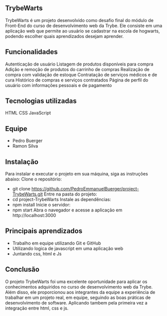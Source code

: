## TrybeWarts
TrybeWarts é um projeto desenvolvido como desafio final do módulo de Front-End do curso de desenvolvimento web da Trybe. Ele consiste em uma aplicação web que permite ao usuário se cadastrar na escola de hogwarts, podendo escolher quais aprendizados desejam aprender.

## Funcionalidades
Autenticação de usuário
Listagem de produtos disponíveis para compra
Adição e remoção de produtos do carrinho de compras
Realização de compra com validação de estoque
Contratação de serviços médicos e de cura
Histórico de compras e serviços contratados
Página de perfil do usuário com informações pessoais e de pagamento

## Tecnologias utilizadas
HTML 
CSS
JavaScript

## Equipe
- Pedro Buerger
- Ramon Silva

## Instalação
Para instalar e executar o projeto em sua máquina, siga as instruções abaixo:
Clone o repositório:
- git clone https://github.com/PedroEmmanuelBuerger/project-TrybeWarts.git
Entre na pasta do projeto:
- cd project-TrybeWarts
Instale as dependências:
- npm install
Inicie o servidor:
- npm start
Abra o navegador e acesse a aplicação em http://localhost:3000

## Principais aprendizados
- Trabalho em equipe utilizando Git e GitHub
- Utilizando logica de javascript em uma aplicação web
- Juntando css, html e Js

## Conclusão
O projeto TrybeWarts foi uma excelente oportunidade para aplicar os conhecimentos adquiridos no curso de desenvolvimento web da Trybe. Além disso, ele proporcionou aos integrantes da equipe a experiência de trabalhar em um projeto real, em equipe, seguindo as boas práticas de desenvolvimento de software. Aplicando tambem pela primeira vez a integração entre html, css e js.
